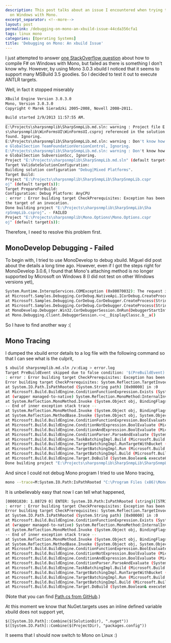 ```yaml
---
description: This post talks about an issue I encountered when trying to compile F#
  on Windows with Mono.
excerpt_separator: <!--more-->
layout: post
permalink: /debugging-on-mono-an-xbuild-issue-44cda356cfa1
tags: linux mono
categories: [Operating Systems]
title: 'Debugging on Mono: An xbuild Issue'
---
```

I just attempted to answer [one StackOverflow question](http://stackoverflow.com/questions/14678414/installing-f-3-windows-xp-using-mono/14679719#14679719) about how to compile F# on Windows with Mono, but failed as there is something I don't know why. However, by using Mono 3.0.3 xbuild I noticed that it seems to support many MSBuild 3.5 goodies. So I decided to test it out to execute ANTLR targets.
<!--more-->

Well, in fact it stopped miserably

``` bash
XBuild Engine Version 3.0.3.0
Mono, Version 3.0.3.0
Copyright © Marek Sieradzki 2005–2008, Novell 2008–2011.

Build started 2/9/2013 11:57:55 AM.
__________________________________________________
E:\Projects\sharpsnmplib\SharpSnmpLib.md.sln: warning : Project file E:\Project
s\sharpsnmplib\WinFormsUI\WinFormsUI.csproj referenced in the solution file, not
found. Ignoring.
E:\Projects\sharpsnmplib\SharpSnmpLib.md.sln: warning : Don't know how to handl
e GlobalSection TeamFoundationVersionControl, Ignoring.
E:\Projects\sharpsnmplib\SharpSnmpLib.md.sln: warning : Don't know how to handl
e GlobalSection SubversionScc, Ignoring.
Project "E:\Projects\sharpsnmplib\SharpSnmpLib.md.sln" (default target(s)):
Target ValidateSolutionConfiguration:
Building solution configuration "Debug|Mixed Platforms".
Target Build:
Project "E:\Projects\sharpsnmplib\SharpSnmpLib\SharpSnmpLib.cspr
oj" (default target(s)):
Target PrepareForBuild:
Configuration: Debug Platform: AnyCPU
: error : Error building target CheckPrerequisites: Exception has been thrown by
the target of an invocation.
Done building project "E:\Projects\sharpsnmplib\SharpSnmpLib\Sha
rpSnmpLib.csproj". - FAILED
Project "E:\Projects\sharpsnmplib\Mono.Options\Mono.Options.cspr
oj" (default target(s)):
```

Therefore, I need to resolve this problem first.

## MonoDevelop Debugging - Failed
To begin with, I tried to use MonoDevelop to debug xbuild. Miguel did post about the details a long time ago. However, even if I got the steps right for MonoDevelop 3.0.6, I found that Mono's attaching method is no longer supported by Microsoft on Windows 8 (I did not test on other Windows versions yet),

``` bash
System.Runtime.InteropServices.COMException (0x80070032): The request is not supported. (Exception from HRESULT: 0x80070032)
at Microsoft.Samples.Debugging.CorDebug.NativeApi.ICorDebug.CreateProcess(String lpApplicationName, String lpCommandLine, SECURITY_ATTRIBUTES lpProcessAttributes, SECURITY_ATTRIBUTES lpThreadAttributes, Int32 bInheritHandles, UInt32 dwCreationFlags, IntPtr lpEnvironment, String lpCurrentDirectory, STARTUPINFO lpStartupInfo, PROCESS_INFORMATION lpProcessInformation, CorDebugCreateProcessFlags debuggingFlags, ICorDebugProcess& ppProcess)
at Microsoft.Samples.Debugging.CorDebug.CorDebugger.CreateProcess(String applicationName, String commandLine, SECURITY_ATTRIBUTES processAttributes, SECURITY_ATTRIBUTES threadAttributes, Boolean inheritHandles, Int32 creationFlags, IntPtr environment, String currentDirectory, STARTUPINFO startupInfo, PROCESS_INFORMATION& processInformation, CorDebugCreateProcessFlags debuggingFlags)
at Microsoft.Samples.Debugging.CorDebug.CorDebugger.CreateProcess(String applicationName, String commandLine, String currentDirectory, IDictionary`2 environment, Int32 flags)
at MonoDevelop.Debugger.Win32.CorDebuggerSession.OnRun(DebuggerStartInfo startInfo)
at Mono.Debugging.Client.DebuggerSession.<>c__DisplayClassc.b__a()
```
So I have to find another way :(

## Mono Tracing
I dumped the xbuild error details to a log file with the following command so that I can see what is the culprit,

``` bash
$ xbuild sharpsnmplib.md.sln /v:diag > error.log
Target PreBuildEvent skipped due to false condition: '$(PreBuildEvent)' != ''
: error : Error building target CheckPrerequisites: Exception has been thrown by the target of an invocation.
Error building target CheckPrerequisites: System.Reflection.TargetInvocationException: Exception has been thrown by the target of an invocation. --> System.ArgumentException: Illegal characters in path.
at System.IO.Path.IsPathRooted (System.String path) [0x00000] in :0
at Microsoft.Build.BuildEngine.ConditionFunctionExpression.Exists (System.String file, Microsoft.Build.BuildEngine.Project context) [0x00000] in :0
at (wrapper managed-to-native) System.Reflection.MonoMethod:InternalInvoke (System.Reflection.MonoMethod,object,object[],System.Exception&)
at System.Reflection.MonoMethod.Invoke (System.Object obj, BindingFlags invokeAttr, System.Reflection.Binder binder, System.Object[] parameters, System.Globalization.CultureInfo culture) [0x00000] in :0
-- End of inner exception stack trace --
at System.Reflection.MonoMethod.Invoke (System.Object obj, BindingFlags invokeAttr, System.Reflection.Binder binder, System.Object[] parameters, System.Globalization.CultureInfo culture) [0x00000] in :0
at System.Reflection.MethodBase.Invoke (System.Object obj, System.Object[] parameters) [0x00000] in :0
at Microsoft.Build.BuildEngine.ConditionFunctionExpression.BoolEvaluate (Microsoft.Build.BuildEngine.Project context) [0x00000] in :0
at Microsoft.Build.BuildEngine.ConditionNotExpression.BoolEvaluate (Microsoft.Build.BuildEngine.Project context) [0x00000] in :0
at Microsoft.Build.BuildEngine.ConditionAndExpression.BoolEvaluate (Microsoft.Build.BuildEngine.Project context) [0x00000] in :0
at Microsoft.Build.BuildEngine.ConditionParser.ParseAndEvaluate (System.String condition, Microsoft.Build.BuildEngine.Project context) [0x00000] in :0
at Microsoft.Build.BuildEngine.TaskBatchingImpl.Build (Microsoft.Build.BuildEngine.BuildTask buildTask, System.Boolean& executeOnErrors) [0x00000] in :0
at Microsoft.Build.BuildEngine.TargetBatchingImpl.RunTargetWithBucket (System.Collections.Generic.Dictionary`2 bucket, Microsoft.Build.BuildEngine.Target target, System.Boolean& executeOnErrors) [0x00000] in :0
at Microsoft.Build.BuildEngine.TargetBatchingImpl.Run (Microsoft.Build.BuildEngine.Target target, System.Boolean& executeOnErrors) [0x00000] in :0
at Microsoft.Build.BuildEngine.TargetBatchingImpl.Build (Microsoft.Build.BuildEngine.Target target, System.Boolean& executeOnErrors) [0x00000] in :0
at Microsoft.Build.BuildEngine.Target.DoBuild (System.Boolean& executeOnErrors) [0x00000] in :0
Done building project "E:\Projects\sharpsnmplib\SharpSnmpLib\SharpSnmpLib.csproj". -- FAILED
```

And since I could not debug Mono program I tried to use Mono tracing,

``` bash
mono --trace=M:System.IO.Path:IsPathRooted "C:\Program Files (x86)\Mono-3.0.3\lib\mono\4.5\xbuild.exe" SharpSnmpLib.md.sln /v:diag > details.log
```

It is unbelievably easy that now I can tell what happened,

``` bash
[00001830: 1.88729 0] ENTER: System.IO.Path:IsPathRooted (string)([STRING:040CA330:$([System.IO.Path]::Combine(E:\Projects\sharpsnmplib\, ".nuget"))\nuget.exe], )
: error : Error building target CheckPrerequisites: Exception has been thrown by the target of an invocation.
Error building target CheckPrerequisites: System.Reflection.TargetInvocationException: Exception has been thrown by the target of an invocation. --> System.ArgumentException: Illegal characters in path.
at System.IO.Path.IsPathRooted (System.String path) [0x00000] in :0
at Microsoft.Build.BuildEngine.ConditionFunctionExpression.Exists (System.String file, Microsoft.Build.BuildEngine.Project context) [0x00000] in :0
at (wrapper managed-to-native) System.Reflection.MonoMethod:InternalInvoke (System.Reflection.MonoMethod,object,object[],System.Exception&)
at System.Reflection.MonoMethod.Invoke (System.Object obj, BindingFlags invokeAttr, System.Reflection.Binder binder, System.Object[] parameters, System.Globalization.CultureInfo culture) [0x00000] in :0
-- End of inner exception stack trace --
at System.Reflection.MonoMethod.Invoke (System.Object obj, BindingFlags invokeAttr, System.Reflection.Binder binder, System.Object[] parameters, System.Globalization.CultureInfo culture) [0x00000] in :0
at System.Reflection.MethodBase.Invoke (System.Object obj, System.Object[] parameters) [0x00000] in :0
at Microsoft.Build.BuildEngine.ConditionFunctionExpression.BoolEvaluate (Microsoft.Build.BuildEngine.Project context) [0x00000] in :0
at Microsoft.Build.BuildEngine.ConditionNotExpression.BoolEvaluate (Microsoft.Build.BuildEngine.Project context) [0x00000] in :0
at Microsoft.Build.BuildEngine.ConditionAndExpression.BoolEvaluate (Microsoft.Build.BuildEngine.Project context) [0x00000] in :0
at Microsoft.Build.BuildEngine.ConditionParser.ParseAndEvaluate (System.String condition, Microsoft.Build.BuildEngine.Project context) [0x00000] in :0
at Microsoft.Build.BuildEngine.TaskBatchingImpl.Build (Microsoft.Build.BuildEngine.BuildTask buildTask, System.Boolean& executeOnErrors) [0x00000] in :0
at Microsoft.Build.BuildEngine.TargetBatchingImpl.RunTargetWithBucket (System.Collections.Generic.Dictionary`2 bucket, Microsoft.Build.BuildEngine.Target target, System.Boolean& executeOnErrors) [0x00000] in :0
at Microsoft.Build.BuildEngine.TargetBatchingImpl.Run (Microsoft.Build.BuildEngine.Target target, System.Boolean& executeOnErrors) [0x00000] in :0
at Microsoft.Build.BuildEngine.TargetBatchingImpl.Build (Microsoft.Build.BuildEngine.Target target, System.Boolean& executeOnErrors) [0x00000] in :0
at Microsoft.Build.BuildEngine.Target.DoBuild (System.Boolean& executeOnErrors) [0x00000] in :0
```

(Note that you can find [Path.cs from GitHub](https://github.com/mono/mono/blob/master/mcs/class/corlib/System.IO/Path.cs).)

At this moment we know that NuGet.targets uses an inline defined variable xbuild does not support yet,

``` text
$([System.IO.Path]::Combine($(SolutionDir), ".nuget"))
$([System.IO.Path]::Combine($(ProjectDir), "packages.config"))
```
It seems that I should now switch to Mono on Linux :)
